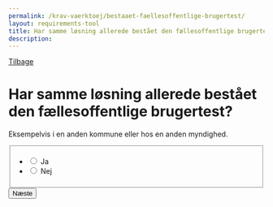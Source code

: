 ```yaml
---
permalink: /krav-vaerktoej/bestaaet-faellesoffentlige-brugertest/
layout: requirements-tool
title: Har samme løsning allerede bestået den fællesoffentlige brugertest?
description: 
---
```

<a href="javascript:void(0);" class="back-link" id="back-link">Tilbage</a>
<h1>Har samme løsning allerede bestået den fællesoffentlige brugertest?</h1>
<p>Eksempelvis i en anden kommune eller hos en anden myndighed.</p>
<form method="post" action="." id="form-Q600">
    <div class="form-group">
        <fieldset>
            <span class="form-error-message d-none" id="error-message" role="alert"></span>
            <ul class="nobullet-list">
                <li>
                    <input id="radio-yes" type="radio" name="radio" value="1" class="form-radio radio-large" />
                    <label for="radio-yes" class="">Ja</label>
                </li>
                <li>
                    <input id="radio-no" type="radio" name="radio" value="0" class="form-radio radio-large" />
                    <label for="radio-no" class="">Nej</label>
                </li>
            </ul>
        </fieldset>
    </div>
    <button type="submit" class="button button-primary mt-9">Næste</button>
</form>
